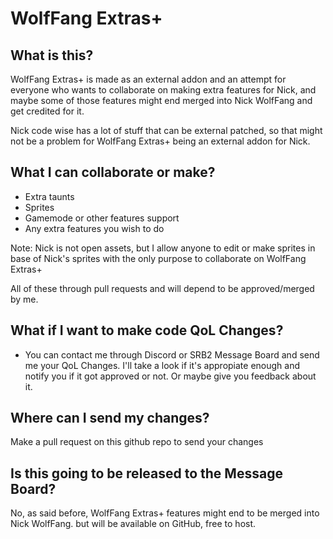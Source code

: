 # WolfFang Extras+

## What is this?

WolfFang Extras+ is made as an external addon and an attempt for everyone who wants to collaborate on making extra features for Nick, and maybe some of those features might end merged into Nick WolfFang and get credited for it.

Nick code wise has a lot of stuff that can be external patched, so that might not be a problem for WolfFang Extras+ being an external addon for Nick.

## What I can collaborate or make?

- Extra taunts
- Sprites
- Gamemode or other features support
- Any extra features you wish to do

Note: Nick is not open assets, but I allow anyone to edit or make sprites in base of Nick's sprites with the only purpose to collaborate on WolfFang Extras+

All of these through pull requests and will depend to be approved/merged by me.

## What if I want to make code QoL Changes?

- You can contact me through Discord or SRB2 Message Board and send me your QoL Changes. I'll take a look if it's appropiate enough and notify you if it got approved or not. Or maybe give you feedback about it.

## Where can I send my changes?

Make a pull request on this github repo to send your changes

## Is this going to be released to the Message Board?

No, as said before, WolfFang Extras+ features might end to be merged into Nick WolfFang. but will be available on GitHub, free to host.
